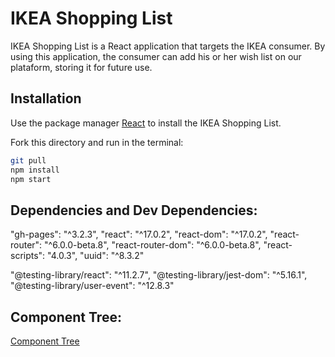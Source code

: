 # IKEA Shopping List

IKEA Shopping List is a React application that targets the IKEA consumer. By using this application, the consumer can add his or her wish list on our plataform, storing it for future use.

## Installation

Use the package manager [React](https://create-react-app.dev/docs/getting-started/) to install the IKEA Shopping List.

Fork this directory and run in the terminal:

```bash
git pull
npm install
npm start
```

## Dependencies and Dev Dependencies:

"gh-pages": "^3.2.3",
"react": "^17.0.2",
"react-dom": "^17.0.2",
"react-router": "^6.0.0-beta.8",
"react-router-dom": "^6.0.0-beta.8",
"react-scripts": "4.0.3",
"uuid": "^8.3.2"

"@testing-library/react": "^11.2.7",
"@testing-library/jest-dom": "^5.16.1",
"@testing-library/user-event": "^12.8.3"

## Component Tree:

[Component Tree](https://limatfc.github.io/ikeaShoppingList/#/componenttree)
